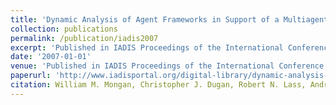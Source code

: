 ```yaml
---
title: 'Dynamic Analysis of Agent Frameworks in Support of a Multiagent Systems Reference Model'
collection: publications
permalink: /publication/iadis2007
excerpt: 'Published in IADIS Proceedings of the International Conference Intelligent Systems and Agents (ISA) 2007.'
date: '2007-01-01'
venue: 'Published in IADIS Proceedings of the International Conference Intelligent Systems and Agents (ISA) 2007.'
paperurl: 'http://www.iadisportal.org/digital-library/dynamic-analysis-of-agent-frameworks-insupport-of-a-multiagent-systems-reference-model'
citation: William M. Mongan, Christopher J. Dugan, Robert N. Lass, Andrew K. Hight, Jeff Salvage, William C. Regli, Pragnesh J. Modi Dynamic Analysis of Agent Frameworks in Support of a Multiagent Systems Reference Model Published in IADIS Proceedings of the International Conference Intelligent Systems and Agents (ISA) 2007.
---
```


